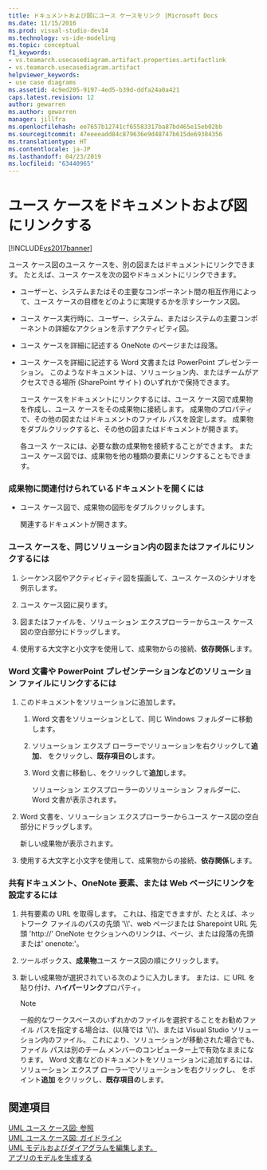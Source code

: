 ```yaml
---
title: ドキュメントおよび図にユース ケースをリンク |Microsoft Docs
ms.date: 11/15/2016
ms.prod: visual-studio-dev14
ms.technology: vs-ide-modeling
ms.topic: conceptual
f1_keywords:
- vs.teamarch.usecasediagram.artifact.properties.artifactlink
- vs.teamarch.usecasediagram.artifact
helpviewer_keywords:
- use case diagrams
ms.assetid: 4c9ed205-9197-4ed5-b39d-ddfa24a0a421
caps.latest.revision: 12
author: gewarren
ms.author: gewarren
manager: jillfra
ms.openlocfilehash: ee7657b12741cf65583317ba87bd465e15eb02bb
ms.sourcegitcommit: 47eeeeadd84c879636e9d48747b615de69384356
ms.translationtype: HT
ms.contentlocale: ja-JP
ms.lasthandoff: 04/23/2019
ms.locfileid: "63440965"
---
```

# <a name="link-a-use-case-to-documents-and-diagrams"></a>ユース ケースをドキュメントおよび図にリンクする
[!INCLUDE[vs2017banner](../includes/vs2017banner.md)]

ユース ケース図のユース ケースを、別の図またはドキュメントにリンクできます。 たとえば、ユース ケースを次の図やドキュメントにリンクできます。  
  
- ユーザーと、システムまたはその主要なコンポーネント間の相互作用によって、ユース ケースの目標をどのように実現するかを示すシーケンス図。  
  
- ユース ケース実行時に、ユーザー、システム、またはシステムの主要コンポーネントの詳細なアクションを示すアクティビティ図。  
  
- ユース ケースを詳細に記述する OneNote のページまたは段落。  
  
- ユース ケースを詳細に記述する Word 文書または PowerPoint プレゼンテーション。 このようなドキュメントは、ソリューション内、またはチームがアクセスできる場所 (SharePoint サイト) のいずれかで保持できます。  
  
  ユース ケースをドキュメントにリンクするには、ユース ケース図で成果物を作成し、ユース ケースをその成果物に接続します。 成果物のプロパティで、その他の図またはドキュメントのファイル パスを設定します。 成果物をダブルクリックすると、その他の図またはドキュメントが開きます。  
  
  各ユース ケースには、必要な数の成果物を接続することができます。 またユース ケース図では、成果物を他の種類の要素にリンクすることもできます。  
  
### <a name="to-open-a-document-associated-with-an-artifact"></a>成果物に関連付けられているドキュメントを開くには  
  
- ユース ケース図で、成果物の図形をダブルクリックします。  
  
     関連するドキュメントが開きます。  
  
### <a name="to-link-a-use-case-to-a-diagram-or-file-in-the-same-solution"></a>ユース ケースを、同じソリューション内の図またはファイルにリンクするには  
  
1. シーケンス図やアクティビィティ図を描画して、ユース ケースのシナリオを例示します。  
  
2. ユース ケース図に戻ります。  
  
3. 図またはファイルを、ソリューション エクスプローラーからユース ケース図の空白部分にドラッグします。  
  
4. 使用する大文字と小文字を使用して、成果物からの接続、**依存関係**します。  
  
### <a name="to-link-to-a-solution-file-such-as-a-word-document-or-powerpoint-presentation"></a>Word 文書や PowerPoint プレゼンテーションなどのソリューション ファイルにリンクするには  
  
1. このドキュメントをソリューションに追加します。  
  
    1. Word 文書をソリューションとして、同じ Windows フォルダーに移動します。  
  
    2. ソリューション エクスプ ローラーでソリューションを右クリックして**追加**、 をクリックし、**既存項目の**します。  
  
    3. Word 文書に移動し、をクリックして**追加**します。  
  
         ソリューション エクスプローラーのソリューション フォルダーに、Word 文書が表示されます。  
  
2. Word 文書を、ソリューション エクスプローラーからユース ケース図の空白部分にドラッグします。  
  
     新しい成果物が表示されます。  
  
3. 使用する大文字と小文字を使用して、成果物からの接続、**依存関係**します。  
  
### <a name="to-link-to-a-shared-document-onenote-element-or-web-page"></a>共有ドキュメント、OneNote 要素、または Web ページにリンクを設定するには  
  
1. 共有要素の URL を取得します。 これは、指定できますが、たとえば、ネットワーク ファイルのパスの先頭 '\\\\'、web ページまたは Sharepoint URL 先頭 'http://' OneNote セクションへのリンクは、ページ、または段落の先頭または' onenote:'。  
  
2. ツールボックス、**成果物**ユース ケース図の順にクリックします。  
  
3. 新しい成果物が選択されている次のように入力します。 または、に URL を貼り付け、**ハイパーリンク**プロパティ。  
  
    > [!NOTE]
    > 一般的なワークスペースのいずれかのファイルを選択することをお勧めファイル パスを指定する場合は、(以降では '\\\\')、または Visual Studio ソリューション内のファイル。 これにより、ソリューションが移動された場合でも、ファイル パスは別のチーム メンバーのコンピューター上で有効なままになります。 Word 文書などのドキュメントをソリューションに追加するには、ソリューション エクスプ ローラーでソリューションを右クリックし、 をポイント**追加** をクリックし、**既存項目の**します。  
  
## <a name="see-also"></a>関連項目  
 [UML ユース ケース図: 参照](../modeling/uml-use-case-diagrams-reference.md)   
 [UML ユース ケース図: ガイドライン](../modeling/uml-use-case-diagrams-guidelines.md)   
 [UML モデルおよびダイアグラムを編集します。](../modeling/edit-uml-models-and-diagrams.md)   
 [アプリのモデルを生成する](../modeling/create-models-for-your-app.md)
